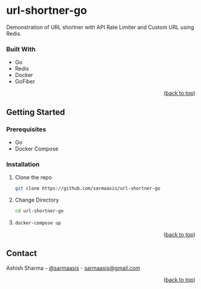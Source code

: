 # url-shortner-go
Demonstration of URL shortner with API Rate Limiter and Custom URL using Redis.



### Built With

* Go
* Redis
* Docker
* GoFiber

<p align="right">(<a href="#readme-top">back to top</a>)</p>

<!-- GETTING STARTED -->
## Getting Started

### Prerequisites

* Go
* Docker Compose

### Installation

1. Clone the repo
   ```sh
   git clone https://github.com/sarmaasis/url-shortner-go
   ```
2. Change Directory
   ```sh
   cd url-shortner-go
   ```
3. 
   ```sh
   docker-compose up
   ```

<p align="right">(<a href="#readme-top">back to top</a>)</p>


<!-- CONTACT -->
## Contact

Ashish Sharma - [@sarmaasis](https://linkedin.com/in/sarmaasis) - sarmaasis@gmail.com

<p align="right">(<a href="#readme-top">back to top</a>)</p>


